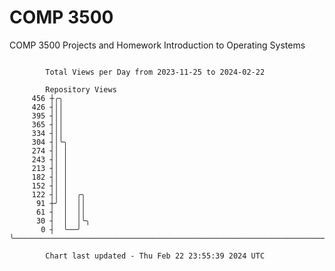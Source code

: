 # COMP 3500
COMP 3500 Projects and Homework
Introduction to Operating Systems

```

        Total Views per Day from 2023-11-25 to 2024-02-22

        Repository Views
     456 ┼╭╮
     426 ┤││
     395 ┤││
     365 ┤││
     334 ┤││
     304 ┤│╰╮
     274 ┤│ │
     243 ┤│ │
     213 ┤│ │
     182 ┤│ │
     152 ┤│ │
     122 ┤│ │  ╭╮
      91 ┼╯ │  ││
      61 ┤  │  ││
      30 ┤  │  │╰╮
       0 ┤  ╰──╯ ╰─────────────────────────────────────────────────────────────────────────────────

        Chart last updated - Thu Feb 22 23:55:39 2024 UTC
        
```
